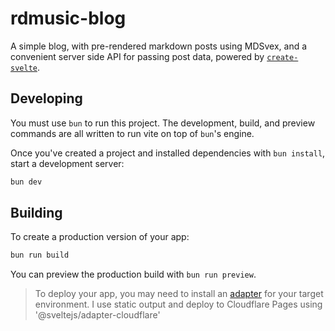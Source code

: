 # rdmusic-blog

A simple blog, with pre-rendered markdown posts using MDSvex, and a convenient server side API for passing post data, powered by [`create-svelte`](https://github.com/sveltejs/kit/tree/main/packages/create-svelte).

<!-- ## Creating a project

If you're seeing this, you've probably already done this step. Congrats!

```bash
# create a new project in the current directory
npm create svelte@latest

# create a new project in my-app
npm create svelte@latest my-app
``` -->

## Developing
You must use `bun` to run this project. The development, build, and preview commands are all written to run vite on top of `bun`'s engine.

Once you've created a project and installed dependencies with `bun install`, start a development server:

```bash
bun dev
```

## Building

To create a production version of your app:

```bash
bun run build
```

You can preview the production build with `bun run preview`.

> To deploy your app, you may need to install an [adapter](https://kit.svelte.dev/docs/adapters) for your target environment. I use static output and deploy to Cloudflare Pages using '@sveltejs/adapter-cloudflare'
